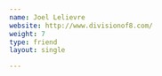 ```yaml
---
name: Joel Lelievre
website: http://www.divisionof8.com/
weight: 7
type: friend
layout: single

---
```

